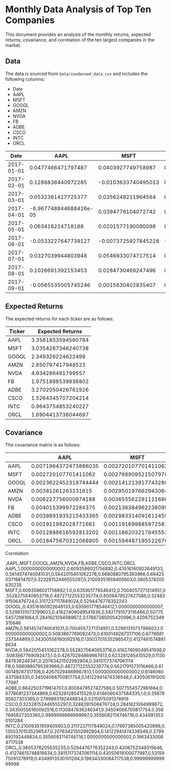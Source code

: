 # Monthly Data Analysis of Top Ten Companies

This document provides an analysis of the monthly returns, expected returns, covariance, and correlation of the ten largest companies in the market.

## Data
The data is sourced from `data/condensed_data.csv` and includes the following columns:
- Date
- AAPL
- MSFT
- GOOGL
- AMZN
- NVDA
- FB
- ADBE
- CSCO
- INTC
- ORCL

| Date       | AAPL          | MSFT          | GOOGL        | AMZN          | NVDA          | FB            | ADBE          | CSCO          | INTC          | ORCL          |
|------------|---------------|---------------|--------------|---------------|---------------|---------------|----------------|----------------|----------------|----------------|
| 2017-01-01 | 0.0477466471797487 | 0.0403927749758987 | 0.035005350251831 | 0.09816366280939 | 0.0228592456765301 | 0.1327249358315216 | 0.1013113221403925 | 0.0165454839112542 | 0.0151639976251432 | 0.0431729007407222 |
| 2017-02-01 | 0.1288836440972285 | -0.0103633740495013 | 0.0301637305511321 | 0.026181568550484 | -0.0705259023659771 | 0.0400551386474943 | 0.0437466855232537 | 0.1221839141417344 | -0.016838349890022 | 0.0659887205717595 |
| 2017-03-01 | 0.0532361417725377 | 0.0356248211964564 | 0.0033967253406386 | 0.0491101025739366 | 0.0747681706283669 | 0.0480301762438633 | 0.0996282652507307 | -0.0111175735266355 | 0.0035219236677144 | 0.0474287311671752 |
| 2017-04-01 | -6.967748844688426e-05 | 0.0394776104072742 | 0.0904930795505225 | 0.0433708723351506 | -0.0425042403134547 | 0.0577261300392539 | 0.0277414929293402 | 0.0079882893398981 | 0.0022178424613836 | 0.00784592554697 |
| 2017-05-01 | 0.063418214718188 | 0.0201577190090098 | 0.0676783693185389 | 0.0752764955490703 | 0.3839883895486107 | 0.0080532892769862 | 0.0607147807961061 | -0.066490681921455 | -0.0011065847075207 | 0.0139135489810251 |
| 2017-06-01 | -0.0533227647739127 | -0.0073725927845228 | -0.0581608897038259 | -0.0267639854898061 | 0.002509508769112 | -0.0031692259675846 | -0.0029606525245895 | -0.0072947524526941 | -0.0586816277925715 | 0.1046487357975842 |
| 2017-07-01 | 0.0327039944803948 | 0.0546933074717514 | 0.0170166158773472 | 0.0204339145628873 | 0.1241696754348939 | 0.121009436941774 | 0.0357042064804109 | 0.0047925033858038 | 0.0512745921076676 | -0.0041884612730246 |
| 2017-08-01 | 0.1026691392153453 | 0.0284730469247496 | 0.0103014174874405 | -0.0072688792018283 | 0.0426438358425997 | 0.0160709082463994 | 0.0591849125799226 | 0.0337339053715579 | -0.0112772851725591 | 0.0118137181355371 |
| 2017-09-01 | -0.0565535005745246 | 0.0015630402835407 | 0.0193459032888854 | -0.0196308387510386 | 0.0559925828815484 | -0.0063964999459638 | -0.0385409309434584 | 0.0440856732136021 | 0.0939793627661924 | -0.039340484784715 |


## Expected Returns
The expected returns for each ticker are as follows:

| Ticker | Expected Returns |
|--------|------------------|
| AAPL   | 3.3581853594560784 |
| MSFT   | 3.0354267346240738 |
| GOOGL  | 2.349326224622499  |
| AMZN   | 2.850797417948523  |
| NVDA   | 4.934286481799557  |
| FB     | 1.9751888539936802 |
| ADBE   | 3.2702050426761926 |
| CSCO   | 1.5264345707204214 |
| INTC   | 0.9643754853240227 |
| ORCL   | 1.6904413736044697 |


## Covariance
The covariance matrix is as follows:

|        | AAPL          | MSFT          | GOOGL        | AMZN          | NVDA          | FB            | ADBE          | CSCO          | INTC          | ORCL          |
|--------|---------------|---------------|--------------|---------------|---------------|---------------|----------------|----------------|----------------|----------------|
| AAPL   | 0.0071964372473886035 | 0.002720107701411062 | 0.0023622452318744444 | 0.00381261263231615 | 0.006227756000974188 | 0.004015399972284375 | 0.0039891935215433365 | 0.001911982028771661 | 0.0012888616592813202 | 0.0018475670311088905 |
| MSFT   | 0.002720107701411062 | 0.0027689095215079782 | 0.002141213917743286 | 0.0029501976629430645 | 0.0036555622811116862 | 0.002136384962238099 | 0.0029833140916124593 | 0.0011916998859725814 | 0.0011862032178455526 | 0.0015944871955226763 |
| GOOGL  | 0.0023622452318744444 | 0.002141213917743286 | 0.004094786578925386 | 0.0027138471130045694 | 0.0033473808900807115 | 0.0029974002534978467 | 0.002300195570956841 | 0.0012677276213356155 | 0.0008175659307022003 | 0.0015406578017615642 |
| AMZN   | 0.00381261263231615 | 0.0029501976629430645 | 0.0027138471130045694 | 0.006407580740837567 | 0.005113890281550038 | 0.004068570736978025 | 0.003841375685479021 | 0.0019142222269469818 | 0.0007816903501597401 | 0.0018909223213806148 |
| NVDA   | 0.006227756000974188 | 0.0036555622811116862 | 0.0033473808900807115 | 0.005113890281550038 | 0.01579138538464195 | 0.0044677629695694995 | 0.005544836321507624 | 0.0009907369488206905 | 0.0018868784011346076 | 0.002456175284100993 |
| FB     | 0.004015399972284375 | 0.002136384962238099 | 0.0029974002534978467 | 0.004068570736978025 | 0.0044677629695694995 | 0.006942385534466949 | 0.0036253147496607564 | 0.002004328019677631 | 0.0008509702941797137 | 0.0020529452684747655 |
| ADBE   | 0.0039891935215433365 | 0.0029833140916124593 | 0.002300195570956841 | 0.003841375685479021 | 0.005544836321507624 | 0.0036253147496607564 | 0.005011746028317016 | 0.0017608667669051106 | 0.0014334114479929217 | 0.002153877853311059 |
| CSCO   | 0.001911982028771661 | 0.0011916998859725814 | 0.0012677276213356155 | 0.0019142222269469818 | 0.0009907369488206905 | 0.002004328019677631 | 0.0017608667669051106 | 0.004860582269219783 | 0.0017928782827214696 | 0.0017356748838808977 |
| INTC   | 0.0012888616592813202 | 0.0011862032178455526 | 0.0008175659307022003 | 0.0007816903501597401 | 0.0018868784011346076 | 0.0008509702941797137 | 0.0014334114479929217 | 0.0017928782827214696 | 0.005229615428058618 | 0.0008126332170352571 |
| ORCL   | 0.0018475670311088905 | 0.0015944871955226763 | 0.0015406578017615642 | 0.0018909223213806148 | 0.002456175284100993 | 0.0020529452684747655 | 0.002153877853311059 | 0.0017356748838808977 | 0.0008126332170352571 | 0.003275572467006557 |


Correlation

,AAPL,MSFT,GOOGL,AMZN,NVDA,FB,ADBE,CSCO,INTC,ORCL
AAPL,1.0000000000000002,0.6093586021756892,0.43516160922649133,0.5614574740041031,0.5842015451062278,0.5680880795393966,0.6642503719614707,0.32328152446555297,0.21009351959405603,0.3805378205635235
MSFT,0.6093586021756892,1.0,0.635901778546412,0.7004057271314951,0.5528275640953716,0.48727122553235774,0.8008479527427586,0.3248391506476724,0.3117237117849024,0.5294476776352243
GOOGL,0.43516160922649133,0.635901778546412,1.0000000000000007,0.5298131073799603,0.41627409049541936,0.5621791573116466,0.5077554572981664,0.2841621094989672,0.17667385005420996,0.4206752349315646
AMZN,0.5614574740041031,0.7004057271314951,0.5298131073799603,1.0000000000000002,0.5083867769092473,0.6100149287317106,0.6778681237344869,0.34300556160092516,0.13503701535296547,0.41274615748816634
NVDA,0.5842015451062278,0.5528275640953716,0.41627409049541936,0.5083867769092473,1.0,0.42670294869667813,0.623281285415529,0.1130847636246341,0.20763421502992804,0.34151173747061114
FB,0.5680880795393966,0.48727122553235774,0.5621791573116466,0.6100149287317106,0.42670294869667813,1.0000000000000002,0.6146060437584335,0.34504066700817754,0.14122941474336548,0.43050619100077997
ADBE,0.6642503719614707,0.8008479527427586,0.5077554572981664,0.6778681237344869,0.623281285415529,0.6146060437584335,1.0,0.3567695827303365,0.2799893192448834,0.5315975091378919
CSCO,0.32328152446555297,0.3248391506476724,0.2841621094989672,0.34300556160092516,0.1130847636246341,0.34504066700817754,0.3567695827303365,0.9999999999999997,0.3556082114746716,0.4349913530101284
INTC,0.21009351959405603,0.3117237117849024,0.17667385005420996,0.13503701535296547,0.20763421502992804,0.14122941474336548,0.2799893192448834,0.3556082114746716,1.0000000000000002,0.19634330084717538
ORCL,0.3805378205635235,0.5294476776352243,0.4206752349315646,0.41274615748816634,0.34151173747061114,0.43050619100077997,0.5315975091378919,0.4349913530101284,0.19634330084717538,0.9999999999999998



